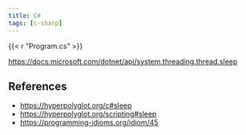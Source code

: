 ```yaml
---
title: C#
tags: [c-sharp]
---
```


{{< r "Program.cs" >}}

<https://docs.microsoft.com/dotnet/api/system.threading.thread.sleep>

## References

- <https://hyperpolyglot.org/c#sleep>
- <https://hyperpolyglot.org/scripting#sleep>
- <https://programming-idioms.org/idiom/45>
